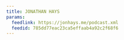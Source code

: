 ```yaml
---
title: JONATHAN HAYS
params:
  feedlink: https://jonhays.me/podcast.xml
  feedid: 785dd77eac23ca5effaab4a92c2f68f6
---
```

